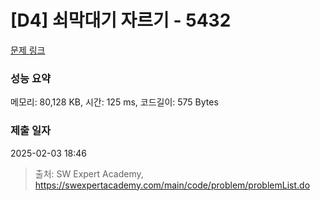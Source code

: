# [D4] 쇠막대기 자르기 - 5432 

[문제 링크](https://swexpertacademy.com/main/code/problem/problemDetail.do?contestProbId=AWVl47b6DGMDFAXm) 

### 성능 요약

메모리: 80,128 KB, 시간: 125 ms, 코드길이: 575 Bytes

### 제출 일자

2025-02-03 18:46



> 출처: SW Expert Academy, https://swexpertacademy.com/main/code/problem/problemList.do